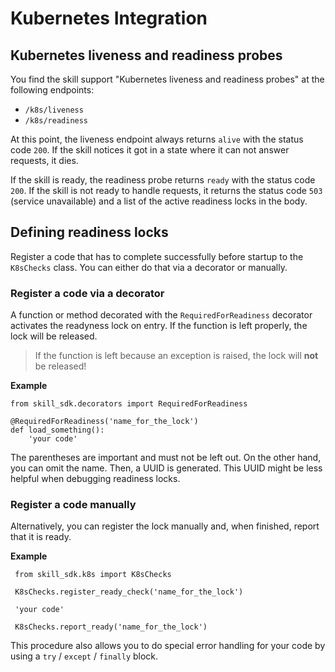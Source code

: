 # Kubernetes Integration

## Kubernetes liveness and readiness probes

You find the skill support "Kubernetes liveness and readiness probes" at the following endpoints:

- `/k8s/liveness`
- `/k8s/readiness`

At this point, the liveness endpoint always returns `alive` with the status code `200`. If the skill notices it got in a state
where it can not answer requests, it dies.

If the skill is ready, the readiness probe returns `ready` with the status code `200`. If the skill is not ready to handle requests, it returns the status code `503` (service unavailable) and a list of the active readiness locks in the body.

## Defining readiness locks

Register a code that has to complete successfully before startup to the `K8sChecks` class. You can either do that via a decorator or manually.

### Register a code via a decorator

A function or method decorated with the `RequiredForReadiness` decorator activates the readyness lock on entry.
If the function is left properly, the lock will be released.

>If the function is left because an exception is raised, the lock will **not** be released!

**Example**

    from skill_sdk.decorators import RequiredForReadiness
    
    @RequiredForReadiness('name_for_the_lock')
    def load_something():
        'your code'
        
The parentheses are important and must not be left out. On the other hand, you can omit the name. Then, a UUID is generated.
This UUID might be less helpful when debugging readiness locks.

### Register a code manually

Alternatively, you can register the lock manually and, when finished, report that it is ready.

**Example**

     from skill_sdk.k8s import K8sChecks
     
     K8sChecks.register_ready_check('name_for_the_lock')
     
     'your code'
     
     K8sChecks.report_ready('name_for_the_lock')
     
This procedure also allows you to do special error handling for your code by using a `try` / `except` / `finally` block.